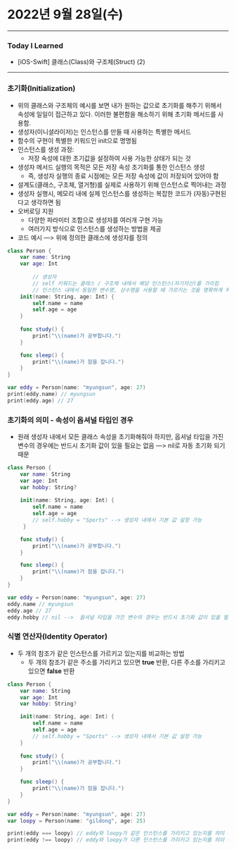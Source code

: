 # 2022년 9월 28일(수)

---

### Today I Learned 

- [iOS-Swift] 클래스(Class)와 구조체(Struct) (2)

---

### 초기화(Initialization)

- 위의 클래스와 구조체의 예시를 보면 내가 원하는 값으로 초기화를 해주기 위해서 속성에 일일이 접근하고 있다. 이러한 불편함을 해소하기 위해 초기화 메서드를 사용함.
- 생성자(이니셜라이저)는 인스턴스를 만들 때 사용하는 특별한 메서드
- 함수의 구현이 특별한 키워드인 init으로 명명됨
- 인스턴스를 생성 과정:
  - 저장 속성에 대한 초기값을 설정하여 사용 가능한 상태가 되는 것
- 생성자 메서드 실행의 목적은 모든 저장 속성 초기화를 통한 인스턴스 생성
  - 즉, 생성자 실행의 종료 시점에는 모든 저장 속성에 값이 저장되어 있어야 함
- 설계도(클래스, 구조체, 열거형)를 실제로 사용하기 위해 인스턴스로 찍어내는 과정
- 생성자 실행시, 메모리 내에 실제 인스턴스를 생성하는 복잡한 코드가 (자동)구현된다고 생각하면 됨
- 오버로딩 지원
  - 다양한 파라미터 조합으로 생성자를 여러개 구현 가능
  - 여러가지 방식으로 인스턴스를 생성하는 방법을 제공
- 코드 예시 —> 위에 정의한 클래스에 생성자를 정의

```swift
class Person {
    var name: String
    var age: Int 
		
		// 생성자
		// self 키워드는 클래스 / 구조체 내에서 해당 인스턴스(자기자신)를 가리킴 
		// 인스턴스 내에서 동일한 변수명, 상수명을 사용할 때 가르키는 것을 명확하게 하기 위해 self 키워드 사용 
    init(name: String, age: Int) {
        self.name = name
        self.age = age 
    }
  
    func study() {
        print("\\(name)가 공부합니다.")
    }

    func sleep() {
        print("\\(name)가 잠을 잡니다.")
    }
}

var eddy = Person(name: "myungsun", age: 27) 
print(eddy.name) // myungsun
print(eddy.age) // 27
```

### 초기화의 의미 - 속성이 옵셔널 타입인 경우

- 원래 생성자 내에서 모든 클래스 속성을 초기화해줘야 하지만, 옵셔널 타입을 가진 변수의 경우에는 반드시 초기화 값이 있을 필요는 없음 —> nil로 자동 초기화 되기 때문

```swift
class Person {
    var name: String
    var age: Int
    var hobby: String?  
 
    init(name: String, age: Int) {
        self.name = name
        self.age = age 
        // self.hobby = "Sports" --> 생성자 내에서 기본 값 설정 가능 
     }

    func study() {
        print("\\(name)가 공부합니다.")
    }

    func sleep() {
        print("\\(name)가 잠을 잡니다.")
    }
}

var eddy = Person(name: "myungsun", age: 27)
eddy.name // myungsun
eddy.age // 27
eddy.hobby // nil -->  옵셔널 타입을 가진 변수의 경우는 반드시 초기화 값이 있을 필요는 없음
```

### 식별 연산자(Identity Operator)

- 두 개의 참조가 같은 인스턴스를 가르키고 있는지를 비교하는 방법
  - 두 개의 참조가 같은 주소를 가리키고 있으면 **true** 반환, 다른 주소를 가리키고 있으면 **false** 반환

```swift
class Person {
    var name: String
    var age: Int
    var hobby: String?  

    init(name: String, age: Int) {
        self.name = name 
        self.age = age 
        // self.hobby = "Sports" --> 생성자 내에서 기본 값 설정 가능 
    }
  
    func study() {
        print("\\(name)가 공부합니다.")
    }

    func sleep() {
        print("\\(name)가 잠을 잡니다.")
    }
}

var eddy = Person(name: "myungsun", age: 27)
var loopy = Person(name: "gildong", age: 25) 

print(eddy === loopy) // eddy와 loopy가 같은 인스턴스를 가리키고 있는지를 의미 --> false 
print(eddy !== loopy) // eddy와 loopy가 다른 인스턴스를 가리키고 있는지를 의미 --> true 
```